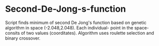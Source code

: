 # Second-De-Jong-s-function

 Script finds minimum of second De Jong's function based on genetic algorithm in space (-2.048,2.048).
 Each individual- point in the space- consits of two values (coorditates).
 Algorithm uses roulette selection and binary crossover.
